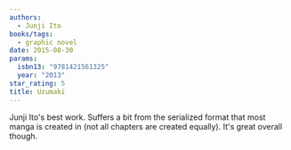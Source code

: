 ```yaml
---
authors:
  - Junji Ito
books/tags:
  - graphic novel
date: 2015-08-30
params:
  isbn13: "9781421561325"
  year: "2013"
star_rating: 5
title: Uzumaki
---
```


Junji Ito's best work. Suffers a bit from the serialized format that most manga is created in (not all chapters are created equally). It's great overall though.

<!--more-->
